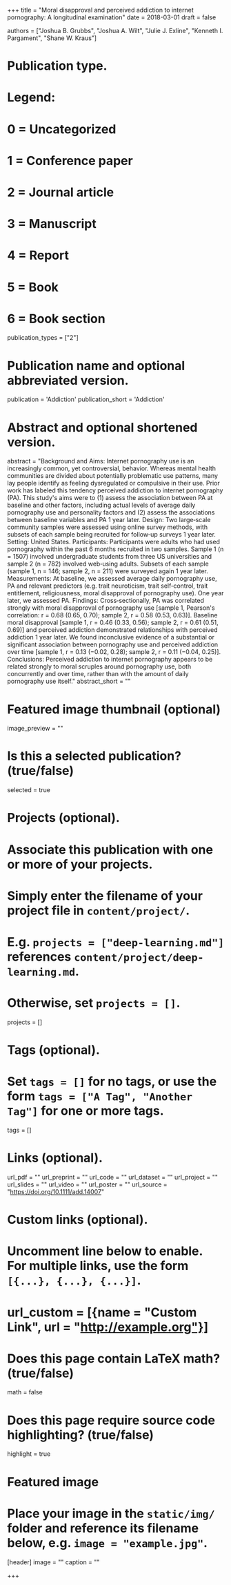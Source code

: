 +++
title = "Moral disapproval and perceived addiction to internet pornography: A longitudinal examination"
date = 2018-03-01
draft = false

authors = ["Joshua B. Grubbs", "Joshua A. Wilt", "Julie J. Exline", "Kenneth I. Pargament", "Shane W. Kraus"]

# Publication type.
# Legend:
# 0 = Uncategorized
# 1 = Conference paper
# 2 = Journal article
# 3 = Manuscript
# 4 = Report
# 5 = Book
# 6 = Book section
publication_types = ["2"]

# Publication name and optional abbreviated version.
publication = 'Addiction'
publication_short = 'Addiction'

# Abstract and optional shortened version.
abstract = "Background and Aims: Internet pornography use is an increasingly common, yet controversial, behavior. Whereas mental health communities are divided about potentially problematic use patterns, many lay people identify as feeling dysregulated or compulsive in their use. Prior work has labeled this tendency perceived addiction to internet pornography (PA). This study's aims were to (1) assess the association between PA at baseline and other factors, including actual levels of average daily pornography use and personality factors and (2) assess the associations between baseline variables and PA 1 year later. Design: Two large‐scale community samples were assessed using online survey methods, with subsets of each sample being recruited for follow‐up surveys 1 year later. Setting: United States. Participants: Participants were adults who had used pornography within the past 6 months recruited in two samples. Sample 1 (n = 1507) involved undergraduate students from three US universities and sample 2 (n = 782) involved web‐using adults. Subsets of each sample (sample 1, n = 146; sample 2, n = 211) were surveyed again 1 year later. Measurements: At baseline, we assessed average daily pornography use, PA and relevant predictors (e.g. trait neuroticism, trait self‐control, trait entitlement, religiousness, moral disapproval of pornography use). One year later, we assessed PA. Findings: Cross‐sectionally, PA was correlated strongly with moral disapproval of pornography use [sample 1, Pearson's correlation: r = 0.68 (0.65, 0.70); sample 2, r = 0.58 (0.53, 0.63)]. Baseline moral disapproval [sample 1, r = 0.46 (0.33, 0.56); sample 2, r = 0.61 (0.51, 0.69)] and perceived addiction demonstrated relationships with perceived addiction 1 year later. We found inconclusive evidence of a substantial or significant association between pornography use and perceived addiction over time [sample 1, r = 0.13 (−0.02, 0.28); sample 2, r = 0.11 (−0.04, 0.25)]. Conclusions: Perceived addiction to internet pornography appears to be related strongly to moral scruples around pornography use, both concurrently and over time, rather than with the amount of daily pornography use itself."
abstract_short = ""

# Featured image thumbnail (optional)
image_preview = ""

# Is this a selected publication? (true/false)
selected = true

# Projects (optional).
#   Associate this publication with one or more of your projects.
#   Simply enter the filename of your project file in `content/project/`.
#   E.g. `projects = ["deep-learning.md"]` references `content/project/deep-learning.md`.
#   Otherwise, set `projects = []`.
projects = []

# Tags (optional).
#   Set `tags = []` for no tags, or use the form `tags = ["A Tag", "Another Tag"]` for one or more tags.
tags = []

# Links (optional).
url_pdf = ""
url_preprint = ""
url_code = ""
url_dataset = ""
url_project = ""
url_slides = ""
url_video = ""
url_poster = ""
url_source = "https://doi.org/10.1111/add.14007"

# Custom links (optional).
#   Uncomment line below to enable. For multiple links, use the form `[{...}, {...}, {...}]`.
# url_custom = [{name = "Custom Link", url = "http://example.org"}]

# Does this page contain LaTeX math? (true/false)
math = false

# Does this page require source code highlighting? (true/false)
highlight = true

# Featured image
# Place your image in the `static/img/` folder and reference its filename below, e.g. `image = "example.jpg"`.
[header]
image = ""
caption = ""

+++
